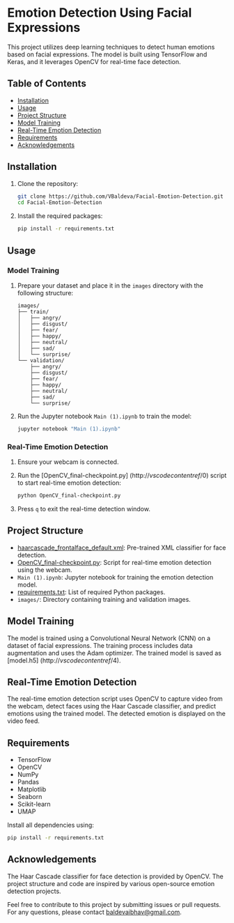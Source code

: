 # Emotion Detection Using Facial Expressions

This project utilizes deep learning techniques to detect human emotions based on facial expressions. The model is built using TensorFlow and Keras, and it leverages OpenCV for real-time face detection.

## Table of Contents

- [Installation](#installation)
- [Usage](#usage)
- [Project Structure](#project-structure)
- [Model Training](#model-training)
- [Real-Time Emotion Detection](#real-time-emotion-detection)
- [Requirements](#requirements)
- [Acknowledgements](#acknowledgements)

## Installation

1. Clone the repository:
    ```sh
    git clone https://github.com/VBaldeva/Facial-Emotion-Detection.git
    cd Facial-Emotion-Detection
    ```

2. Install the required packages:
    ```sh
    pip install -r requirements.txt
    ```

## Usage

### Model Training

1. Prepare your dataset and place it in the `images` directory with the following structure:
    ```
    images/
    ├── train/
    │   ├── angry/
    │   ├── disgust/
    │   ├── fear/
    │   ├── happy/
    │   ├── neutral/
    │   ├── sad/
    │   └── surprise/
    └── validation/
        ├── angry/
        ├── disgust/
        ├── fear/
        ├── happy/
        ├── neutral/
        ├── sad/
        └── surprise/
    ```

2. Run the Jupyter notebook `Main (1).ipynb` to train the model:
    ```sh
    jupyter notebook "Main (1).ipynb"
    ```

### Real-Time Emotion Detection

1. Ensure your webcam is connected.

2. Run the [OpenCV_final-checkpoint.py] (http://_vscodecontentref_/0) script to start real-time emotion detection:
    ```sh
    python OpenCV_final-checkpoint.py
    ```

3. Press `q` to exit the real-time detection window.

## Project Structure

- [haarcascade_frontalface_default.xml](http://_vscodecontentref_/1): Pre-trained XML classifier for face detection.
- [OpenCV_final-checkpoint.py](http://_vscodecontentref_/2): Script for real-time emotion detection using the webcam.
- `Main (1).ipynb`: Jupyter notebook for training the emotion detection model.
- [requirements.txt](http://_vscodecontentref_/3): List of required Python packages.
- `images/`: Directory containing training and validation images.

## Model Training

The model is trained using a Convolutional Neural Network (CNN) on a dataset of facial expressions. The training process includes data augmentation and uses the Adam optimizer. The trained model is saved as [model.h5] (http://_vscodecontentref_/4).

## Real-Time Emotion Detection

The real-time emotion detection script uses OpenCV to capture video from the webcam, detect faces using the Haar Cascade classifier, and predict emotions using the trained model. The detected emotion is displayed on the video feed.

## Requirements

- TensorFlow
- OpenCV
- NumPy
- Pandas
- Matplotlib
- Seaborn
- Scikit-learn
- UMAP

Install all dependencies using:
```sh
pip install -r requirements.txt
```
## Acknowledgements

The Haar Cascade classifier for face detection is provided by OpenCV.
The project structure and code are inspired by various open-source emotion detection projects.

Feel free to contribute to this project by submitting issues or pull requests. For any questions, please contact baldevaibhav@gmail.com.
